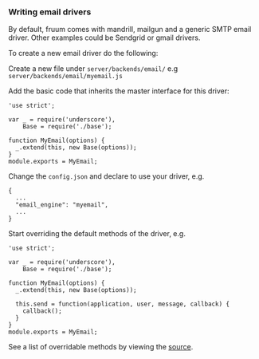 
### Writing email drivers

By default, fruum comes with mandrill, mailgun and a generic SMTP email driver. Other examples could be Sendgrid or gmail drivers.

To create a new email driver do the following:

Create a new file under ```server/backends/email/``` e.g ```server/backends/email/myemail.js```

Add the basic code that inherits the master interface for this driver:

```
'use strict';

var _ = require('underscore'),
    Base = require('./base');

function MyEmail(options) {
  _.extend(this, new Base(options));
}
module.exports = MyEmail;
```

Change the ```config.json``` and declare to use your driver, e.g.

```
{
  ...
  "email_engine": "myemail",
  ...
}
```

Start overriding the default methods of the driver, e.g.

```
'use strict';

var _ = require('underscore'),
    Base = require('./base');

function MyEmail(options) {
  _.extend(this, new Base(options));

  this.send = function(application, user, message, callback) {
    callback();
  }
}
module.exports = MyEmail;
```

See a list of overridable methods by viewing the [source](https://github.com/virtualcodewarrior/fruum/blob/master/server/backends/email/base.js).
